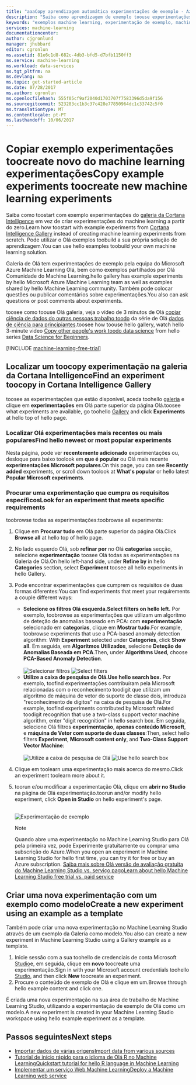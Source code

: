```yaml
---
title: "aaaCopy aprendizagem automática experimentações de exemplo - Azure | Microsoft Docs"
description: "Saiba como aprendizagem de exemplo toouse experimentações toocreate novas experimentações com galeria da Cortana Intelligence e o Microsoft Azure Machine Learning."
keywords: "exemplos machine learning, experimentação de exemplo, machine learning exemplo"
services: machine-learning
documentationcenter: 
author: cjgronlund
manager: jhubbard
editor: cgronlun
ms.assetid: 81e6c1d8-682c-4db3-bfd5-d7bfb1150ff3
ms.service: machine-learning
ms.workload: data-services
ms.tgt_pltfrm: na
ms.devlang: na
ms.topic: get-started-article
ms.date: 07/28/2017
ms.author: cgronlun
ms.openlocfilehash: 555f05cf9af2040d1703707f7583396d5da9f156
ms.sourcegitcommit: 523283cc1b3c37c428e77850964dc1c33742c5f0
ms.translationtype: MT
ms.contentlocale: pt-PT
ms.lasthandoff: 10/06/2017
---
```

# <a name="copy-example-experiments-toocreate-new-machine-learning-experiments"></a><span data-ttu-id="7b6da-104">Copiar exemplo experimentações toocreate novo do machine learning experimentações</span><span class="sxs-lookup"><span data-stu-id="7b6da-104">Copy example experiments toocreate new machine learning experiments</span></span>
<span data-ttu-id="7b6da-105">Saiba como toostart com exemplo experimentações do [galeria da Cortana Intelligence](https://gallery.cortanaintelligence.com/) em vez de criar experimentações do machine learning a partir do zero.</span><span class="sxs-lookup"><span data-stu-id="7b6da-105">Learn how toostart with example experiments from [Cortana Intelligence Gallery](https://gallery.cortanaintelligence.com/) instead of creating machine learning experiments from scratch.</span></span> <span data-ttu-id="7b6da-106">Pode utilizar o Olá exemplos toobuild a sua própria solução de aprendizagem.</span><span class="sxs-lookup"><span data-stu-id="7b6da-106">You can use hello examples toobuild your own machine learning solution.</span></span>

<span data-ttu-id="7b6da-107">Galeria de Olá tem experimentações de exemplo pela equipa do Microsoft Azure Machine Learning Olá, bem como exemplos partilhados por Olá Comunidade do Machine Learning.</span><span class="sxs-lookup"><span data-stu-id="7b6da-107">hello gallery has example experiments by hello Microsoft Azure Machine Learning team as well as examples shared by hello Machine Learning community.</span></span> <span data-ttu-id="7b6da-108">Também pode colocar questões ou publicar comentários sobre experimentações.</span><span class="sxs-lookup"><span data-stu-id="7b6da-108">You also can ask questions or post comments about experiments.</span></span>

<span data-ttu-id="7b6da-109">toosee como toouse Olá galeria, veja o vídeo de 3 minutos de Olá [copiar ciência de dados do outras pessoas trabalho toodo](machine-learning-data-science-for-beginners-copy-other-peoples-work-to-do-data-science.md) da série de Olá [dados de ciência para principiantes](machine-learning-data-science-for-beginners-the-5-questions-data-science-answers.md).</span><span class="sxs-lookup"><span data-stu-id="7b6da-109">toosee how toouse hello gallery, watch hello 3-minute video [Copy other people's work toodo data science](machine-learning-data-science-for-beginners-copy-other-peoples-work-to-do-data-science.md) from hello series [Data Science for Beginners](machine-learning-data-science-for-beginners-the-5-questions-data-science-answers.md).</span></span>

[!INCLUDE [machine-learning-free-trial](../../includes/machine-learning-free-trial.md)]

## <a name="find-an-experiment-toocopy-in-cortana-intelligence-gallery"></a><span data-ttu-id="7b6da-110">Localizar um toocopy experimentação na galeria da Cortana Intelligence</span><span class="sxs-lookup"><span data-stu-id="7b6da-110">Find an experiment toocopy in Cortana Intelligence Gallery</span></span>
<span data-ttu-id="7b6da-111">toosee as experimentações que estão disponível, aceda toohello [galeria](https://gallery.cortanaintelligence.com/) e clique em **experimentações** em Olá parte superior da página Olá.</span><span class="sxs-lookup"><span data-stu-id="7b6da-111">toosee what experiments are available, go toohello [Gallery](https://gallery.cortanaintelligence.com/) and click **Experiments** at hello top of hello page.</span></span>

### <a name="find-hello-newest-or-most-popular-experiments"></a><span data-ttu-id="7b6da-112">Localizar Olá experimentações mais recentes ou mais populares</span><span class="sxs-lookup"><span data-stu-id="7b6da-112">Find hello newest or most popular experiments</span></span>
<span data-ttu-id="7b6da-113">Nesta página, pode ver **recentemente adicionado** experimentações ou, desloque para baixo toolook em **que é popular** ou Olá mais recente **experimentações Microsoft populares**.</span><span class="sxs-lookup"><span data-stu-id="7b6da-113">On this page, you can see **Recently added** experiments, or scroll down toolook at **What's popular** or hello latest **Popular Microsoft experiments**.</span></span>

### <a name="look-for-an-experiment-that-meets-specific-requirements"></a><span data-ttu-id="7b6da-114">Procurar uma experimentação que cumpra os requisitos específicos</span><span class="sxs-lookup"><span data-stu-id="7b6da-114">Look for an experiment that meets specific requirements</span></span>
<span data-ttu-id="7b6da-115">toobrowse todas as experimentações:</span><span class="sxs-lookup"><span data-stu-id="7b6da-115">toobrowse all experiments:</span></span>

1. <span data-ttu-id="7b6da-116">Clique em **Procurar tudo** em Olá parte superior da página Olá.</span><span class="sxs-lookup"><span data-stu-id="7b6da-116">Click **Browse all** at hello top of hello page.</span></span>
2. <span data-ttu-id="7b6da-117">No lado esquerdo Olá, sob **refinar por** no Olá **categorias** secção, selecione **experimentação** toosee Olá todas as experimentações na Galeria de Olá.</span><span class="sxs-lookup"><span data-stu-id="7b6da-117">On hello left-hand side, under **Refine by** in hello **Categories** section, select **Experiment** toosee all hello experiments in hello Gallery.</span></span>
3. <span data-ttu-id="7b6da-118">Pode encontrar experimentações que cumprem os requisitos de duas formas diferentes:</span><span class="sxs-lookup"><span data-stu-id="7b6da-118">You can find experiments that meet your requirements a couple different ways:</span></span>
   * <span data-ttu-id="7b6da-119">**Selecione os filtros Olá esquerda.**</span><span class="sxs-lookup"><span data-stu-id="7b6da-119">**Select filters on hello left.**</span></span> <span data-ttu-id="7b6da-120">Por exemplo, toobrowse as experimentações que utilizam um algoritmo de deteção de anomalias baseado em PCA: com **experimentação** selecionado em **categorias**, clique em **Mostrar tudo**.</span><span class="sxs-lookup"><span data-stu-id="7b6da-120">For example, toobrowse experiments that use a PCA-based anomaly detection algorithm: With **Experiment** selected under **Categories**, click **Show all**.</span></span> <span data-ttu-id="7b6da-121">Em seguida, em **Algoritmos Utilizados**, selecione **Deteção de Anomalias Baseada em PCA**.</span><span class="sxs-lookup"><span data-stu-id="7b6da-121">Then, under **Algorithms Used**, choose **PCA-Based Anomaly Detection**.</span></span> <br></br><span data-ttu-id="7b6da-122">
     ![Selecionar filtros](./media/machine-learning-sample-experiments/refine-the-view.png)</span><span class="sxs-lookup"><span data-stu-id="7b6da-122">
![Select filters](./media/machine-learning-sample-experiments/refine-the-view.png)</span></span>
   * <span data-ttu-id="7b6da-123">**Utilize a caixa de pesquisa de Olá.**</span><span class="sxs-lookup"><span data-stu-id="7b6da-123">**Use hello search box.**</span></span> <span data-ttu-id="7b6da-124">Por exemplo, toofind experimentações contribuíram pela Microsoft relacionadas com o reconhecimento toodigit que utilizam um algoritmo de máquina de vetor do suporte de classe dois, introduza "reconhecimento de dígitos" na caixa de pesquisa de Olá.</span><span class="sxs-lookup"><span data-stu-id="7b6da-124">For example, toofind experiments contributed by Microsoft related toodigit recognition that use a two-class support vector machine algorithm, enter "digit recognition" in hello search box.</span></span> <span data-ttu-id="7b6da-125">Em seguida, selecione Olá filtros **experimentação**, **apenas conteúdo Microsoft**, e **máquina de Vetor com suporte de duas classes**:</span><span class="sxs-lookup"><span data-stu-id="7b6da-125">Then, select hello filters **Experiment**, **Microsoft content only**, and **Two-Class Support Vector Machine**:</span></span><br></br><span data-ttu-id="7b6da-126">
     ![Utilize a caixa de pesquisa de Olá](./media/machine-learning-sample-experiments/search-for-experiments.png)</span><span class="sxs-lookup"><span data-stu-id="7b6da-126">
![Use hello search box](./media/machine-learning-sample-experiments/search-for-experiments.png)</span></span>
4. <span data-ttu-id="7b6da-127">Clique em toolearn uma experimentação mais acerca do mesmo.</span><span class="sxs-lookup"><span data-stu-id="7b6da-127">Click an experiment toolearn more about it.</span></span>
5. <span data-ttu-id="7b6da-128">toorun e/ou modificar a experimentação Olá, clique em **abrir no Studio** na página de Olá experimentação.</span><span class="sxs-lookup"><span data-stu-id="7b6da-128">toorun and/or modify hello experiment, click **Open in Studio** on hello experiment's page.</span></span> <br></br>

    ![Experimentação de exemplo](./media/machine-learning-sample-experiments/example-experiment.png)

    > [!NOTE]
    > <span data-ttu-id="7b6da-130">Quando abre uma experimentação no Machine Learning Studio para Olá pela primeira vez, pode Experimente gratuitamente ou comprar uma subscrição do Azure.</span><span class="sxs-lookup"><span data-stu-id="7b6da-130">When you open an experiment in Machine Learning Studio for hello first time, you can try it for free or buy an Azure subscription.</span></span> [<span data-ttu-id="7b6da-131">Saiba mais sobre Olá versão de avaliação gratuita do Machine Learning Studio vs. serviço pago</span><span class="sxs-lookup"><span data-stu-id="7b6da-131">Learn about hello Machine Learning Studio free trial vs. paid service</span></span>](https://azure.microsoft.com/pricing/details/machine-learning/)
    >
    >

## <a name="create-a-new-experiment-using-an-example-as-a-template"></a><span data-ttu-id="7b6da-132">Criar uma nova experimentação com um exemplo como modelo</span><span class="sxs-lookup"><span data-stu-id="7b6da-132">Create a new experiment using an example as a template</span></span>
<span data-ttu-id="7b6da-133">Também pode criar uma nova experimentação no Machine Learning Studio através de um exemplo da Galeria como modelo.</span><span class="sxs-lookup"><span data-stu-id="7b6da-133">You also can create a new experiment in Machine Learning Studio using a Gallery example as a template.</span></span>

1. <span data-ttu-id="7b6da-134">Inicie sessão com a sua toohello de credenciais de conta Microsoft [Studio](https://studio.azureml.net)e, em seguida, clique em **novo** toocreate uma experimentação.</span><span class="sxs-lookup"><span data-stu-id="7b6da-134">Sign in with your Microsoft account credentials toohello [Studio](https://studio.azureml.net), and then click **New** toocreate an experiment.</span></span>
2. <span data-ttu-id="7b6da-135">Procure o conteúdo de exemplo de Olá e clique em um.</span><span class="sxs-lookup"><span data-stu-id="7b6da-135">Browse through hello example content and click one.</span></span>

<span data-ttu-id="7b6da-136">É criada uma nova experimentação na sua área de trabalho de Machine Learning Studio, utilizando a experimentação de exemplo de Olá como um modelo.</span><span class="sxs-lookup"><span data-stu-id="7b6da-136">A new experiment is created in your Machine Learning Studio workspace using hello example experiment as a template.</span></span>

## <a name="next-steps"></a><span data-ttu-id="7b6da-137">Passos seguintes</span><span class="sxs-lookup"><span data-stu-id="7b6da-137">Next steps</span></span>
* [<span data-ttu-id="7b6da-138">Importar dados de várias origens</span><span class="sxs-lookup"><span data-stu-id="7b6da-138">Import data from various sources</span></span>](machine-learning-data-science-import-data.md)
* [<span data-ttu-id="7b6da-139">Tutorial de início rápido para o idioma de Olá R no Machine Learning</span><span class="sxs-lookup"><span data-stu-id="7b6da-139">Quickstart tutorial for hello R language in Machine Learning</span></span>](machine-learning-r-quickstart.md)
* [<span data-ttu-id="7b6da-140">Implementar um serviço Web Machine Learning</span><span class="sxs-lookup"><span data-stu-id="7b6da-140">Deploy a Machine Learning web service</span></span>](machine-learning-publish-a-machine-learning-web-service.md)
